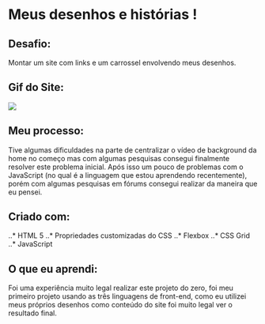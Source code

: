 #  Meus desenhos e histórias !

## Desafio:

Montar um site com links e um carrossel envolvendo meus desenhos.

## Gif do Site:

![](https://github.com/samuraijm/myDrawingSite/blob/main/myDrawingSite.gif)

## Meu processo:

Tive algumas dificuldades na parte de centralizar o vídeo de background da home no começo mas com algumas pesquisas consegui finalmente resolver este problema inicial.
Após isso um pouco de problemas com o JavaScript (no qual é a linguagem que estou aprendendo recentemente), porém com algumas pesquisas em fórums consegui realizar da maneira que eu pensei.

## Criado com:

..* HTML 5
..* Propriedades customizadas do CSS
..* Flexbox
..* CSS Grid
..* JavaScript

## O que eu aprendi:

Foi uma experiência muito legal realizar este projeto do zero, foi meu primeiro projeto usando as três linguagens de front-end, como eu utilizei meus próprios desenhos como conteúdo do site foi muito legal ver o resultado final.




